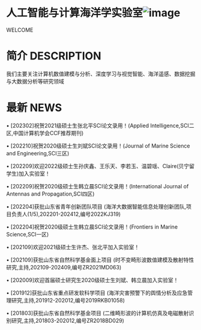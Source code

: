 # 人工智能与计算海洋学实验室![image](https://user-images.githubusercontent.com/126380997/221399819-639834ae-22e8-4b7c-a15e-5ba80024e5b5.png)
WELCOME

# 简介 DESCRIPTION
我们主要关注计算机数值建模与分析、深度学习与视觉智能、海洋遥感、数据挖掘与大数据分析等研究领域

# 最新 NEWS
• [202302]祝贺2021级硕士生张北平SCI论文录用！(Applied Intelligence,SCI二区,中国计算机学会CCF推荐期刊)

• [202210]祝贺2020级硕士生刘斌SCI论文录用！(Journal of Marine Science and Engineering,SCI三区)

• [202209]欢迎2022级硕士生孙庆鑫、王乐天、李若玉、温碧瑶、Claire(贝宁留学生)加入实验室！

• [202209]祝贺2020级硕士生韩立晨SCI论文录用！(International Journal of Antennas and Propagation,SCI四区)

• [202204]获批山东省青年创新团队项目 (海洋大数据智能信息处理创新团队,项目负责人(1/5),202201-202412,编号2022KJ319)

• [202204]祝贺2020级硕士生韩立晨SCI论文录用！(Frontiers in Marine Science,SCI一区)

• [202109]欢迎2021级硕士生许杰、张北平加入实验室！

• [202109]获批山东省自然科学基金面上项目 (时不变畸形波数值建模及散射特性研究,主持,202109-202409,编号ZR2021MD063)

• [202009]欢迎首届硕士研究生2020级硕士生刘斌、韩立晨加入实验室！

• [201912]获批山东省重点研发软科学项目 (海洋灾害预警下的舆情分析及应急管理研究,主持,201912-202012,编号2019RKB01058)

• [201803]获批山东省自然科学基金项目 (二维畸形波的计算机仿真及电磁散射识别研究,主持,201803-202012,编号ZR2018BD029)



